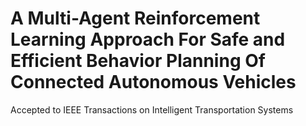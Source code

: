 # A Multi-Agent Reinforcement Learning Approach For Safe and Efficient Behavior Planning Of Connected Autonomous Vehicles
Accepted to IEEE Transactions on Intelligent Transportation Systems
